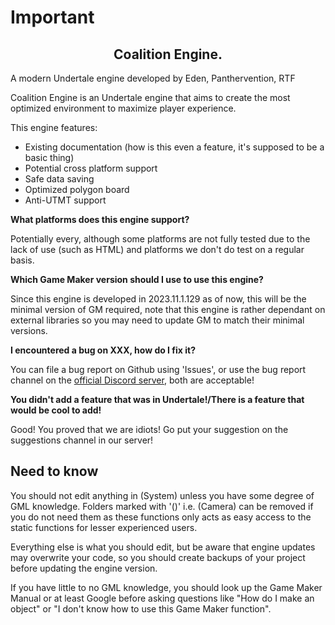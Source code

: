 # Important

<p align="center">
<h2 align="center">Coalition Engine.</h2>
A modern Undertale engine developed by Eden, Panthervention, RTF
</p>

Coalition Engine is an Undertale engine that aims to create the most optimized environment to maximize player experience.

This engine features:
- Existing documentation (how is this even a feature, it's supposed to be a basic thing)
- Potential cross platform support
- Safe data saving
- Optimized polygon board
- Anti-UTMT support

**What platforms does this engine support?**

Potentially every, although some platforms are not fully tested due to the lack of use (such as HTML) and platforms we don't do test on a regular basis.

**Which Game Maker version should I use to use this engine?**

Since this engine is developed in 2023.11.1.129 as of now, this will be the minimal version of GM required, note that this engine is rather dependant on external libraries so you may need to update GM to match their minimal versions.

**I encountered a bug on XXX, how do I fix it?**

You can file a bug report on Github using 'Issues', or use the bug report channel on the [official Discord server](https://discord.gg/VyYghseRHf), both are acceptable!

**You didn't add a feature that was in Undertale!/There is a feature that would be cool to add!**

Good! You proved that we are idiots! Go put your suggestion on the suggestions channel in our server!

## Need to know
You should not edit anything in (System) unless you have some degree of GML knowledge.
Folders marked with '()' i.e. (Camera) can be removed if you do not need them as these functions
only acts as easy access to the static functions for lesser experienced users.

Everything else is what you should edit, but be aware that engine updates may overwrite your code,
so you should create backups of your project before updating the engine version.

If you have little to no GML knowledge, you should look up the Game Maker Manual or at least Google before asking questions like "How do I make an object" or "I don't know how to use this Game Maker function".